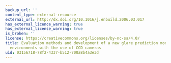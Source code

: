 ```yaml
---
backup_url: ''
content_type: external-resource
external_url: http://dx.doi.org/10.1016/j.enbuild.2006.03.017
has_external_licence_warning: true
has_external_license_warning: true
is_broken: ''
license: https://creativecommons.org/licenses/by-nc-sa/4.0/
title: Evaluation methods and development of a new glare prediction model for daylight
  environments with the use of CCD cameras
uid: 03156718-78f2-4337-b512-700a8b4a3e3d
---
```

